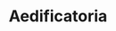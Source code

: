 ---
permalink: /index.html
layout: null
artist : Fira Fem
title : Aedificatoria
url : http://aloudmusic.bandcamp.com/album/aedificatoria
ident: FiraFem
categories: trabajos
---